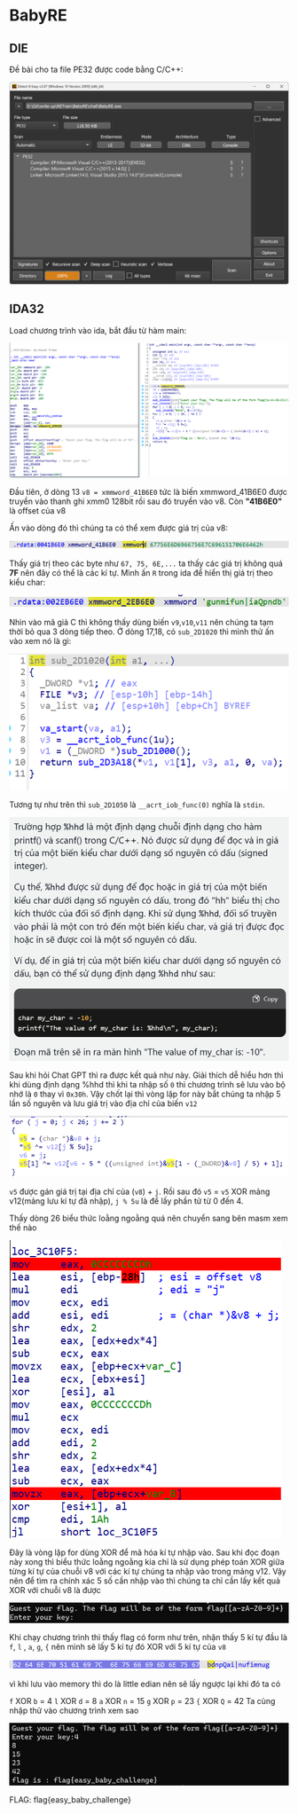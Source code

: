 # BabyRE

## DIE

Đề bài cho ta file PE32 được code bằng C/C++:

![](./img/die.png)

## IDA32

Load chương trình vào ida, bắt đầu từ hàm main:

![](./img/main.png)

Đầu tiên, ở dòng 13 `v8 = xmmword_41B6E0` tức là biến xmmword_41B6E0 được truyền vào thanh ghi xmm0 128bit rồi sau đó truyền vào v8. Còn **"41B6E0"** là offset của v8

Ấn vào dòng đó thì chúng ta có thể xem được giá trị của v8:

![](./img/offset.png)

Thấy giá trị theo các byte như `67, 75, 6E,...` ta thấy các giá trị không quá **7F** nên đây có thể là các kí tự. Mình ấn `R` trong ida để hiển thị giá trị theo kiểu char:

![](./img/v8.png)

Nhìn vào mã giả C thì không thấy dùng biến `v9`,`v10`,`v11` nên chúng ta tạm thời bỏ qua 3 dòng tiếp theo. Ở dòng 17,18, có `sub_2D1020` thì mình thử ấn vào xem nó là gì:

![](./img/sub_2D1020.png)


Tương tự như trên thì `sub_2D1050` là `__acrt_iob_func(0)` nghĩa là `stdin`. 

![](./img/hhd.png)

Sau khi hỏi Chat GPT thì ra được kết quả như này. Giải thích dễ hiểu hơn thì khi dùng định dạng %hhd thì khi ta nhập số `0` thì chương trình sẽ lưu vào bộ nhớ là `0` thay vì `0x30h`. Vậy chốt lại thì vòng lặp for này bắt chúng ta nhập 5 lần số nguyên và lưu giá trị vào địa chỉ của biến `v12`

![](./img/for.png)

`v5` được gán giá trị tại địa chỉ của (`v8`) + `j`. Rồi sau đó `v5` = `v5` XOR mảng v12(mảng lưu kí tự đã nhập), `j % 5u` là để lấy phần tử từ 0 đến 4.

Thấy dòng 26 biểu thức loằng ngoằng quá nên chuyển sang bên masm xem thế nào

![](./img/masm.png)

Đây là vòng lặp for dùng XOR để mã hóa kí tự nhập vào. Sau khi đọc đoạn này xong thì biểu thức loằng ngoằng kia chỉ là sử dụng phép toán XOR giữa từng kí tự của chuỗi v8 với các kí tự chúng ta nhập vào trong mảng v12. Vậy nên để tìm ra chính xác 5 số cần nhập vào thì chúng ta chỉ cần lấy kết quả XOR với chuỗi v8 là được

![](./img/babyreexe.png)

Khi chạy chương trình thì thấy flag có form như trên, nhận thấy 5 kí tự đầu là `f`, `l` , `a`, `g`, `{` nên mình sẽ lấy 5 kí tự đó XOR với 5 kí tự của `v8` 

![](./img/hex.png)

vì khi lưu vào memory thì do là little edian nên sẽ lấy ngược lại khi đó ta có

`f` XOR `b` = 4
`l` XOR `d` = 8
`a` XOR `n` = 15
`g` XOR `p` = 23
`{` XOR `Q` = 42
Ta cùng nhập thử vào chương trình xem sao

![](./img/Result.png)

FLAG:  flag{easy_baby_challenge}
